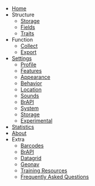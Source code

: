 * [Home](/)
* Structure
  * [Storage](storage.md)
  * [Fields](fields.md)
  * [Traits](traits/traits.md)
* Function
  * [Collect](collect.md)
  * [Export](export.md)
* [Settings](settings/settings.md)
  * [Profile](settings/settings-profile.md)
  * [Features](settings/settings-features.md)
  * [Appearance](settings/settings-appearance.md)
  * [Behavior](settings/settings-behavior.md)
  * [Location](settings/settings-location.md)
  * [Sounds](settings/settings-sounds.md)
  * [BrAPI](settings/settings-brapi.md)
  * [System](settings/settings-system.md)
  * [Storage](settings/settings-storage.md)
  * [Experimental](settings/settings-experimental.md)
* [Statistics](statistics.md)
* [About](about.md)
* Extra
  * [Barcodes](barcodes.md)
  * [BrAPI](brapi.md)
  * [Datagrid](datagrid.md)
  * [Geonav](geonav.md)
  * [Training Resources](training-resources.md)
  * [Frequently Asked Questions](faq.md)
